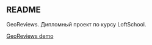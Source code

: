 ## README 

GeoReviews. Дипломный проект по курсу LoftSchool.

[GeoReviews demo](https://vshifr.github.io/Geo_review/index.html)
